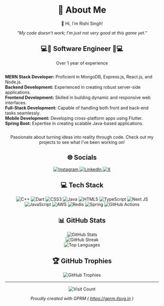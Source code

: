 <div style="text-align: center;">

<h1>💫 About Me</h1>

<p>👋 Hi, I'm Rishi Singh!</p>
<p><em>"My code doesn’t work; I’m just not very good at this game yet."</em></p>

<h2>💻🔧 Software Engineer 🔧💻</h2>

<p>Over 1 year of experience</p>

<div style="display: inline-block; text-align: left;">
  <ul style="list-style: none; padding: 0;">
    <li><strong>MERN Stack Developer:</strong> Proficient in MongoDB, Express.js, React.js, and Node.js.</li>
    <li><strong>Backend Development:</strong> Experienced in creating robust server-side applications.</li>
    <li><strong>Frontend Development:</strong> Skilled in building dynamic and responsive web interfaces.</li>
    <li><strong>Full-Stack Development:</strong> Capable of handling both front and back-end tasks seamlessly.</li>
    <li><strong>Mobile Development:</strong> Developing cross-platform apps using Flutter.</li>
    <li><strong>Spring Boot:</strong> Expertise in creating scalable Java-based applications.</li>
  </ul>
</div>

<p>Passionate about turning ideas into reality through code. Check out my projects to see what I've been working on!</p>

<h2>🌐 Socials</h2>

<p>
  <a href="https://instagram.com/rishi_singh12_02">
    <img src="https://img.shields.io/badge/Instagram-%23E4405F.svg?logo=Instagram&logoColor=white" alt="Instagram">
  </a>
  <a href="https://linkedin.com/in/rishi-singh-332a481a4">
    <img src="https://img.shields.io/badge/LinkedIn-%230077B5.svg?logo=linkedin&logoColor=white" alt="LinkedIn">
  </a>
  <a href="https://x.com/RishiSi55851086">
    <img src="https://img.shields.io/badge/X-black.svg?logo=X&logoColor=white" alt="X">
  </a>
</p>

<h2>💻 Tech Stack</h2>

<p>
  <img src="https://img.shields.io/badge/c++-%2300599C.svg?style=for-the-badge&logo=c%2B%2B&logoColor=white" alt="C++">
  <img src="https://img.shields.io/badge/dart-%230175C2.svg?style=for-the-badge&logo=dart&logoColor=white" alt="Dart">
  <img src="https://img.shields.io/badge/css3-%231572B6.svg?style=for-the-badge&logo=css3&logoColor=white" alt="CSS3">
  <img src="https://img.shields.io/badge/java-%23ED8B00.svg?style=for-the-badge&logo=openjdk&logoColor=white" alt="Java">
  <img src="https://img.shields.io/badge/html5-%23E34F26.svg?style=for-the-badge&logo=html5&logoColor=white" alt="HTML5">
  <img src="https://img.shields.io/badge/typescript-%23007ACC.svg?style=for-the-badge&logo=typescript&logoColor=white" alt="TypeScript">
  <img src="https://img.shields.io/badge/Next-black?style=for-the-badge&logo=next.js&logoColor=white" alt="Next JS">
  <img src="https://img.shields.io/badge/javascript-%23323330.svg?style=for-the-badge&logo=javascript&logoColor=%23F7DF1E" alt="JavaScript">
  <img src="https://img.shields.io/badge/AWS-%23FF9900.svg?style=for-the-badge&logo=amazon-aws&logoColor=white" alt="AWS">
  <img src="https://img.shields.io/badge/redis-%23DD0031.svg?style=for-the-badge&logo=redis&logoColor=white" alt="Redis">
  <img src="https://img.shields.io/badge/spring-%236DB33F.svg?style=for-the-badge&logo=spring&logoColor=white" alt="Spring">
  <img src="https://img.shields.io/badge/github%20actions-%232671E5.svg?style=for-the-badge&logo=githubactions&logoColor=white" alt="GitHub Actions">
</p>

<h2>📊 GitHub Stats</h2>

<p>
  <img src="https://github-readme-stats.vercel.app/api?username=mrsingh-rishi&theme=onedark&hide_border=false&include_all_commits=true&count_private=true" alt="GitHub Stats">
  <br/>
  <img src="https://github-readme-streak-stats.herokuapp.com/?user=mrsingh-rishi&theme=onedark&hide_border=false" alt="GitHub Streak">
  <br/>
  <img src="https://github-readme-stats.vercel.app/api/top-langs/?username=mrsingh-rishi&theme=onedark&hide_border=false&include_all_commits=true&count_private=true&layout=compact" alt="Top Languages">
</p>

<h2>🏆 GitHub Trophies</h2>

<p>
  <img src="https://github-profile-trophy.vercel.app/?username=mrsingh-rishi&theme=onedark&no-frame=false&no-bg=false&margin-w=4" alt="GitHub Trophies">
</p>

<hr>

<p>
  <img src="https://visitcount.itsvg.in/api?id=mrsingh-rishi&icon=0&color=4" alt="Visit Count">
</p>

<p><em>Proudly created with GPRM ( <a href="https://gprm.itsvg.in">https://gprm.itsvg.in</a> )</em></p>

</div>
